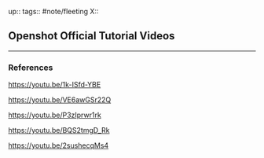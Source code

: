 up::
tags:: #note/fleeting 
X:: 

## Openshot Official Tutorial Videos



---

### References

https://youtu.be/1k-ISfd-YBE

https://youtu.be/VE6awGSr22Q

https://youtu.be/P3zIprwr1rk

https://youtu.be/BQS2tmgD_Rk

https://youtu.be/2sushecqMs4
